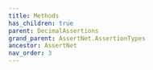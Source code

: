 ```yaml
---
title: Methods
has_children: true
parent: DecimalAssertions
grand_parent: AssertNet.AssertionTypes
ancestor: AssertNet
nav_order: 3
---
```


